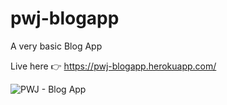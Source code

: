 # pwj-blogapp

A very basic Blog App

Live here 👉 https://pwj-blogapp.herokuapp.com/

![PWJ - Blog App](screenshot2.jpg?raw=true "A Basic Blog App")